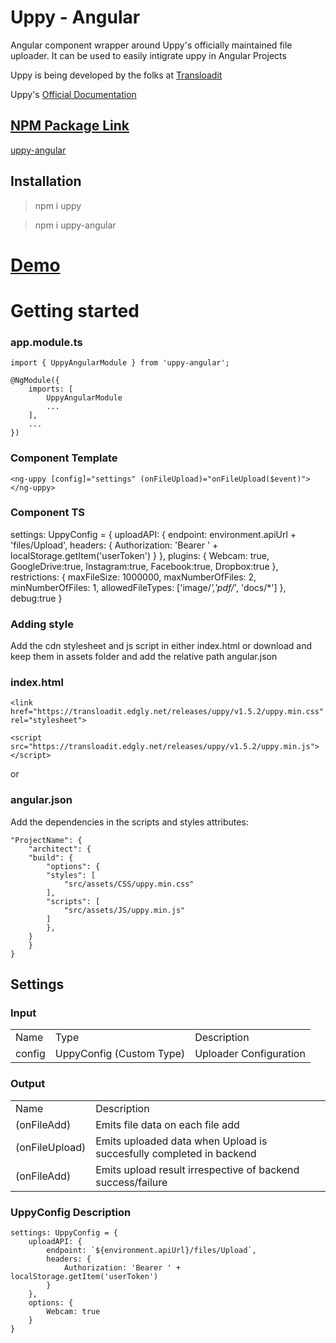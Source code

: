 # Uppy - Angular

Angular component wrapper around Uppy's officially maintained file uploader. It can be used to easily intigrate uppy in Angular Projects

Uppy is being developed by the folks at <a href="https://transloadit.com/">Transloadit</a>

Uppy's <a href="https://uppy.io/docs/"> Official Documentation

## NPM Package Link

<a href="https://www.npmjs.com/package/uppy-angular">uppy-angular</a>


## Installation

>npm i uppy

>npm i uppy-angular

# <a href="https://stackblitz.com/edit/uppy-angular-stackbiltz-demo?embed=1&file=src/app/app.component.ts"> Demo </a>

# Getting started

### app.module.ts

    import { UppyAngularModule } from 'uppy-angular';

    @NgModule({
        imports: [
            UppyAngularModule
            ...
        ],
        ...
    })

### Component Template

    <ng-uppy [config]="settings" (onFileUpload)="onFileUpload($event)"></ng-uppy>

### Component TS

  settings: UppyConfig = {
    uploadAPI: {
      endpoint: environment.apiUrl + 'files/Upload',
      headers: {
        Authorization: 'Bearer ' + localStorage.getItem('userToken')
      }
    },
    plugins: {
      Webcam: true,
      GoogleDrive:true,
      Instagram:true,
      Facebook:true,
      Dropbox:true
    },
    restrictions: {
      maxFileSize: 1000000,
      maxNumberOfFiles: 2,
      minNumberOfFiles: 1,
      allowedFileTypes: ['image/*','pdf/*', 'docs/*']
    },
    debug:true
  }

### Adding style

Add the cdn stylesheet and js script in either index.html or download and keep them in assets folder and add  the relative path angular.json

### index.html

    <link href="https://transloadit.edgly.net/releases/uppy/v1.5.2/uppy.min.css" rel="stylesheet">

    <script src="https://transloadit.edgly.net/releases/uppy/v1.5.2/uppy.min.js"></script>

or

### angular.json

Add the dependencies in the scripts and styles attributes:


    "ProjectName": {
        "architect": {
        "build": {
            "options": {
            "styles": [
                "src/assets/CSS/uppy.min.css"
            ],
            "scripts": [
                "src/assets/JS/uppy.min.js"
            ]
            },
        }
        }
    }

## Settings

### Input

<table>
<tr>
<td>Name</td>
<td>Type</td>
<td>Description</td>
</tr>
<tr>
<td>config</td>
<td>UppyConfig (Custom Type)</td>
<td>Uploader Configuration</td>
</tr>
</table>

### Output

<table>
<tr>
<td>Name</td>
<td>Description</td>
</tr>
<tr>
<td>(onFileAdd)</td>
<td>Emits file data on each file add</td>
</tr>
<tr>
<td>(onFileUpload)</td>
<td>Emits uploaded data when Upload is succesfully completed in backend</td>
</tr>
<tr>
<td>(onFileAdd)</td>
<td>Emits upload result irrespective of backend success/failure</td>
</tr>
</table>

### UppyConfig Description

    settings: UppyConfig = {
        uploadAPI: {
            endpoint: `${environment.apiUrl}/files/Upload`,
            headers: {
                Authorization: 'Bearer ' + localStorage.getItem('userToken')
            }
        },
        options: {
            Webcam: true
        }
    }
